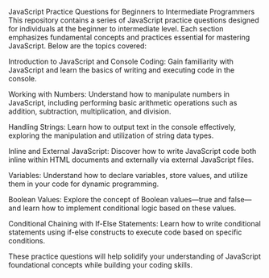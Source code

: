 JavaScript Practice Questions for Beginners to Intermediate Programmers
This repository contains a series of JavaScript practice questions designed for individuals at the beginner to intermediate level. Each section emphasizes fundamental concepts and practices essential for mastering JavaScript. Below are the topics covered:

Introduction to JavaScript and Console Coding: Gain familiarity with JavaScript and learn the basics of writing and executing code in the console.

Working with Numbers: Understand how to manipulate numbers in JavaScript, including performing basic arithmetic operations such as addition, subtraction, multiplication, and division.

Handling Strings: Learn how to output text in the console effectively, exploring the manipulation and utilization of string data types.

Inline and External JavaScript: Discover how to write JavaScript code both inline within HTML documents and externally via external JavaScript files.

Variables: Understand how to declare variables, store values, and utilize them in your code for dynamic programming.

Boolean Values: Explore the concept of Boolean values—true and false—and learn how to implement conditional logic based on these values.

Conditional Chaining with If-Else Statements: Learn how to write conditional statements using if-else constructs to execute code based on specific conditions.

These practice questions will help solidify your understanding of JavaScript foundational concepts while building your coding skills.
